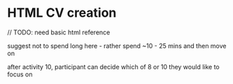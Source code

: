 # HTML CV creation


// TODO: need basic html reference

suggest not to spend long here - rather spend ~10 - 25 mins and then move on

after activity 10, participant can decide which of 8 or 10 they would like to focus on


